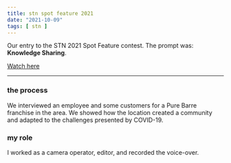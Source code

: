 ```yaml
---
title: stn spot feature 2021
date: "2021-10-09"
tags: [ stn ]
---
```

Our entry to the STN 2021 Spot Feature contest. The prompt was: **Knowledge Sharing**.

[Watch here](https://youtu.be/b2wZILswE5c)

<hr class="in-content">

### the process
We interviewed an employee and some customers for a Pure Barre franchise in the area. We showed how the location created a community and adapted to the challenges presented by COVID-19.

### my role
I worked as a camera operator, editor, and recorded the voice-over.